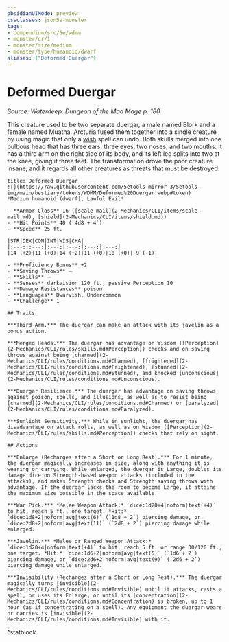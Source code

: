 ```yaml
---
obsidianUIMode: preview
cssclasses: json5e-monster
tags:
- compendium/src/5e/wdmm
- monster/cr/1
- monster/size/medium
- monster/type/humanoid/dwarf
aliases: ["Deformed Duergar"]
---
```

# Deformed Duergar
*Source: Waterdeep: Dungeon of the Mad Mage p. 180*  

This creature used to be two separate duergar, a male named Blork and a female named Muatha. Arcturia fused them together into a single creature by using magic that only a [wish](2-Mechanics/CLI/spells/wish.md) spell can undo. Both skulls merged into one bulbous head that has three ears, three eyes, two noses, and two mouths. It has a third arm on the right side of its body, and its left leg splits into two at the knee, giving it three feet. The transformation drove the poor creature insane, and it regards all other creatures as threats that must be destroyed.

```ad-statblock
title: Deformed Duergar
![](https://raw.githubusercontent.com/5etools-mirror-3/5etools-img/main/bestiary/tokens/WDMM/Deformed%20Duergar.webp#token)
*Medium humanoid (dwarf), Lawful Evil*

- **Armor Class** 16 ([scale mail](2-Mechanics/CLI/items/scale-mail.md), [shield](2-Mechanics/CLI/items/shield.md))
- **Hit Points** 40 (`4d8 + 4`)
- **Speed** 25 ft.

|STR|DEX|CON|INT|WIS|CHA|
|:---:|:---:|:---:|:---:|:---:|:---:|
|14 (+2)|11 (+0)|14 (+2)|11 (+0)|10 (+0)| 9 (-1)|

- **Proficiency Bonus** +2
- **Saving Throws** ⏤
- **Skills** ⏤
- **Senses** darkvision 120 ft., passive Perception 10
- **Damage Resistances** poison
- **Languages** Dwarvish, Undercommon
- **Challenge** 1

## Traits

***Third Arm.*** The duergar can make an attack with its javelin as a bonus action.

***Merged Heads.*** The duergar has advantage on Wisdom ([Perception](2-Mechanics/CLI/rules/skills.md#Perception)) checks and on saving throws against being [charmed](2-Mechanics/CLI/rules/conditions.md#Charmed), [frightened](2-Mechanics/CLI/rules/conditions.md#Frightened), [stunned](2-Mechanics/CLI/rules/conditions.md#Stunned), and knocked [unconscious](2-Mechanics/CLI/rules/conditions.md#Unconscious).

***Duergar Resilience.*** The duergar has advantage on saving throws against poison, spells, and illusions, as well as to resist being [charmed](2-Mechanics/CLI/rules/conditions.md#Charmed) or [paralyzed](2-Mechanics/CLI/rules/conditions.md#Paralyzed).

***Sunlight Sensitivity.*** While in sunlight, the duergar has disadvantage on attack rolls, as well as on Wisdom ([Perception](2-Mechanics/CLI/rules/skills.md#Perception)) checks that rely on sight.

## Actions

***Enlarge (Recharges after a Short or Long Rest).*** For 1 minute, the duergar magically increases in size, along with anything it is wearing or carrying. While enlarged, the duergar is Large, doubles its damage dice on Strength-based weapon attacks (included in the attacks), and makes Strength checks and Strength saving throws with advantage. If the duergar lacks the room to become Large, it attains the maximum size possible in the space available.

***War Pick.*** *Melee Weapon Attack:* `dice:1d20+4|noform|text(+4)` to hit, reach 5 ft., one target. *Hit:* `dice:1d8+2|noform|avg|text(6)` (`1d8 + 2`) piercing damage, or `dice:2d8+2|noform|avg|text(11)` (`2d8 + 2`) piercing damage while enlarged.

***Javelin.*** *Melee or Ranged Weapon Attack:* `dice:1d20+4|noform|text(+4)` to hit, reach 5 ft. or range 30/120 ft., one target. *Hit:* `dice:1d6+2|noform|avg|text(5)` (`1d6 + 2`) piercing damage, or `dice:2d6+2|noform|avg|text(9)` (`2d6 + 2`) piercing damage while enlarged.

***Invisibility (Recharges after a Short or Long Rest).*** The duergar magically turns [invisible](2-Mechanics/CLI/rules/conditions.md#Invisible) until it attacks, casts a spell, or uses its Enlarge, or until its [concentration](2-Mechanics/CLI/rules/conditions.md#Concentration) is broken, up to 1 hour (as if concentrating on a spell). Any equipment the duergar wears or carries is [invisible](2-Mechanics/CLI/rules/conditions.md#Invisible) with it.
```
^statblock